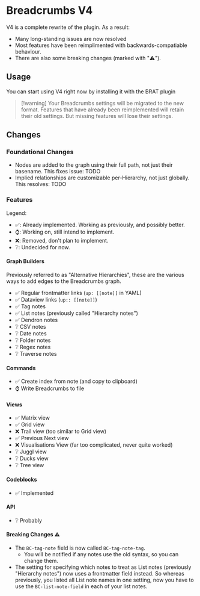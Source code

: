 # Breadcrumbs V4

V4 is a complete rewrite of the plugin. As a result:

-   Many long-standing issues are now resolved
-   Most features have been reimplimented with backwards-compatiable behaviour.
-   There are also some breaking changes (marked with "⚠️").

## Usage

You can start using V4 right now by installing it with the BRAT plugin

> [!warning] Your Breadcrumbs settings will be migrated to the new format.
> Features that have already been reimplemented will retain their old settings. But missing features will lose their settings.

## Changes

### Foundational Changes

-   Nodes are added to the graph using their full path, not just their basename. This fixes issue: TODO
-   Implied relationships are customizable per-Hierarchy, not just globally. This resolves: TODO

### Features

Legend:

-   ✅: Already implemented. Working as previously, and possibly better.
-   ⌚: Working on, still intend to implement.
-   ❌: Removed, don't plan to implement.
-   ❔: Undecided for now.

#### Graph Builders

Previously referred to as "Alternative Hierarchies", these are the various ways to add edges to the Breadcrumbs graph.

-   ✅ Regular frontmatter links (`up: [[note]]` in YAML)
-   ✅ Dataview links (`up:: [[note]]`)
-   ✅ Tag notes
-   ✅ List notes (previously called "Hierarchy notes")
-   ✅ Dendron notes
-   ❔ CSV notes
-   ❔ Date notes
-   ❔ Folder notes
-   ❔ Regex notes
-   ❔ Traverse notes

#### Commands

-   ✅ Create index from note (and copy to clipboard)
-   ⌚ Write Breadcrumbs to file

#### Views

-   ✅ Matrix view
-   ✅ Grid view
-   ❌ Trail view (too similar to Grid view)
-   ✅ Previous Next view
-   ❌ Visualisations View (far too complicated, never quite worked)
-   ❔ Juggl view
-   ❔ Ducks view
-   ❔ Tree view

#### Codeblocks

-   ✅ Implemented

#### API

-   ❔ Probably

#### Breaking Changes ⚠️

-   The `BC-tag-note` field is now called `BC-tag-note-tag`.
    -   You will be notified if any notes use the old syntax, so you can change them.
-   The setting for specifying which notes to treat as List notes (previously "Hierarchy notes") now uses a frontmatter field instead. So whereas previously, you listed all List note names in one setting, now you have to use the `BC-list-note-field` in each of your list notes.
